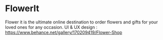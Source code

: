 # FlowerIt
Flower it is the ultimate online destination to order flowers and gifts for your loved ones for any occasion.
          UI & UX design : https://www.behance.net/gallery/170209419/Flower-Shop
